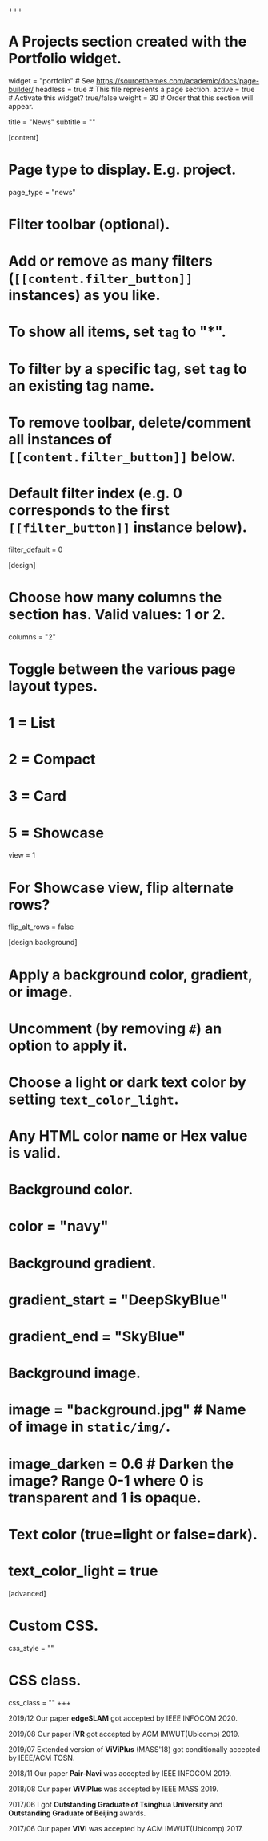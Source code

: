 +++
# A Projects section created with the Portfolio widget.
widget = "portfolio"  # See https://sourcethemes.com/academic/docs/page-builder/
headless = true  # This file represents a page section.
active = true  # Activate this widget? true/false
weight = 30  # Order that this section will appear.

title = "News"
subtitle = ""

[content]
  # Page type to display. E.g. project.
  page_type = "news"
  
  # Filter toolbar (optional).
  # Add or remove as many filters (`[[content.filter_button]]` instances) as you like.
  # To show all items, set `tag` to "*".
  # To filter by a specific tag, set `tag` to an existing tag name.
  # To remove toolbar, delete/comment all instances of `[[content.filter_button]]` below.
  
  # Default filter index (e.g. 0 corresponds to the first `[[filter_button]]` instance below).
  filter_default = 0

[design]
  # Choose how many columns the section has. Valid values: 1 or 2.
  columns = "2"

  # Toggle between the various page layout types.
  #   1 = List
  #   2 = Compact
  #   3 = Card
  #   5 = Showcase
  view = 1

  # For Showcase view, flip alternate rows?
  flip_alt_rows = false

[design.background]
  # Apply a background color, gradient, or image.
  #   Uncomment (by removing `#`) an option to apply it.
  #   Choose a light or dark text color by setting `text_color_light`.
  #   Any HTML color name or Hex value is valid.
  
  # Background color.
  # color = "navy"
  
  # Background gradient.
  # gradient_start = "DeepSkyBlue"
  # gradient_end = "SkyBlue"
  
  # Background image.
  # image = "background.jpg"  # Name of image in `static/img/`.
  # image_darken = 0.6  # Darken the image? Range 0-1 where 0 is transparent and 1 is opaque.

  # Text color (true=light or false=dark).
  # text_color_light = true  
  
[advanced]
 # Custom CSS. 
 css_style = ""
 
 # CSS class.
 css_class = ""
+++

<i class="fa fa-bell"></i> 2019/12 Our paper **edgeSLAM** got accepted by IEEE INFOCOM 2020.

<i class="fa fa-bell"></i> 2019/08 Our paper **iVR** got accepted by ACM IMWUT(Ubicomp) 2019.

<i class="fa fa-bell"></i> 2019/07 Extended version of **ViViPlus** (MASS'18) got conditionally accepted by IEEE/ACM TOSN.

<i class="fa fa-bell"></i> 2018/11 Our paper **Pair-Navi** was accepted by IEEE INFOCOM 2019.

<i class="fa fa-bell"></i> 2018/08 Our paper **ViViPlus** was accepted by IEEE MASS 2019.

<i class="fa fa-bell"></i> 2017/06 I got **Outstanding Graduate of Tsinghua University** and **Outstanding Graduate of Beijing** awards.

<i class="fa fa-bell"></i> 2017/06 Our paper **ViVi** was accepted by ACM IMWUT(Ubicomp) 2017.
